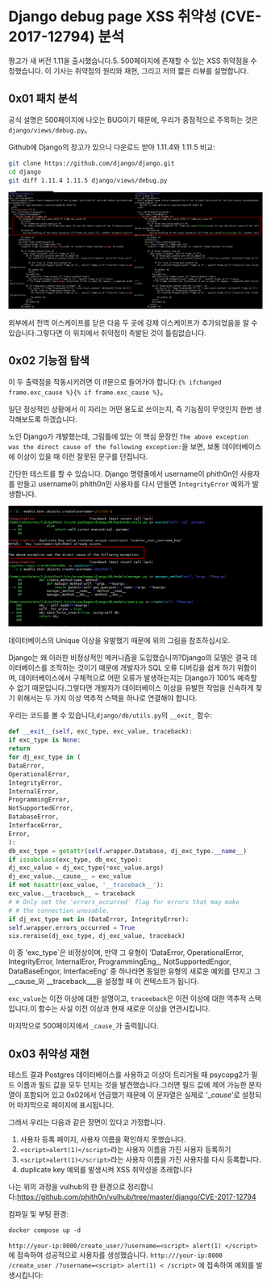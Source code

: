 # Django debug page XSS 취약성 (CVE-2017-12794) 분석

짱고가 새 버전 1.11을 출시했습니다.5. 500페이지에 존재할 수 있는 XSS 취약점을 수정했습니다. 이 기사는 취약점의 원리와 재현, 그리고 저의 짧은 리뷰를 설명합니다.

## 0x01 패치 분석

공식 설명은 500페이지에 나오는 BUG이기 때문에, 우리가 중점적으로 주목하는 것은 `django/views/debug.py`。

Github에 Django의 창고가 있으니 다운로드 받아 1.11.4와 1.11.5 비교:

```bash
git clone https://github.com/django/django.git
cd django
git diff 1.11.4 1.11.5 django/views/debug.py
```

![sp170908_035017](img/django/sp170908_035017.png)

외부에서 전역 이스케이프를 닫은 다음 두 곳에 강제 이스케이프가 추가되었음을 알 수 있습니다.그렇다면 이 위치에서 취약점이 촉발된 것이 틀림없습니다.

## 0x02 기능점 탐색

이 두 출력점을 작동시키려면 이 if문으로 들어가야 합니다:`{% ifchanged frame.exc_cause %}{% if frame.exc_cause %}`。

일단 정상적인 상황에서 이 자리는 어떤 용도로 쓰이는지, 즉 기능점이 무엇인지 한번 생각해보도록 하겠습니다.

노인 Django가 개발했는데, 그림틀에 있는 이 핵심 문장인 `The above exception was the direct cause of the following exception:`을 보면, 보통 데이터베이스에 이상이 있을 때 이런 잘못된 문구를 던집니다.

간단한 테스트를 할 수 있습니다. Django 명령줄에서 username이 phith0n인 사용자를 만들고 username이 phith0n인 사용자를 다시 만들면 `IntegrityError` 예외가 발생합니다.

![sp170908_040738](img/django/sp170908_040738.png)

데이터베이스의 Unique 이상을 유발했기 때문에 위의 그림을 참조하십시오.

Django는 왜 이러한 비정상적인 메커니즘을 도입했습니까?Django의 모델은 결국 데이터베이스를 조작하는 것이기 때문에 개발자가 SQL 오류 디버깅을 쉽게 하기 위함이며, 데이터베이스에서 구체적으로 어떤 오류가 발생하는지는 Django가 100% 예측할 수 없기 때문입니다.그렇다면 개발자가 데이터베이스 이상을 유발한 작업을 신속하게 찾기 위해서는 두 가지 이상 역추적 스택을 하나로 연결해야 합니다.

우리는 코드를 볼 수 있습니다,`django/db/utils.py`의 `__exit_` 함수:

```python
def __exit__(self, exc_type, exc_value, traceback):
if exc_type is None:
return
for dj_exc_type in (
DataError,
OperationalError,
IntegrityError,
InternalError,
ProgrammingError,
NotSupportedError,
DatabaseError,
InterfaceError,
Error,
):
db_exc_type = getattr(self.wrapper.Database, dj_exc_type.__name__)
if issubclass(exc_type, db_exc_type):
dj_exc_value = dj_exc_type(*exc_value.args)
dj_exc_value.__cause__ = exc_value
if not hasattr(exc_value, '__traceback__'):
exc_value.__traceback__ = traceback
# # Only set the 'errors_occurred' flag for errors that may make
# # the connection unusable.
if dj_exc_type not in (DataError, IntegrityError):
self.wrapper.errors_occurred = True
six.reraise(dj_exc_type, dj_exc_value, traceback)
```

이 중 'exc_type`은 비정상이며, 만약 그 유형이 'DataError, OperationalError, IntegrityError, InternalEror, ProgrammingEng_, NotSupportedEngor, DataBaseEngor, InterfaceEng' 중 하나라면 동일한 유형의 새로운 예외를 던지고 그 __cause_와 __traceback___을 설정할 때 이 컨텍스트가 됩니다.

`exc_value`는 이전 이상에 대한 설명이고, `traceeback`은 이전 이상에 대한 역추적 스택입니다.이 함수는 사실 이전 이상과 현재 새로운 이상을 연관시킵니다.

마지막으로 500페이지에서 `_cause_`가 출력됩니다.

## 0x03 취약성 재현

테스트 결과 Postgres 데이터베이스를 사용하고 이상이 트리거될 때 psycopg2가 필드 이름과 필드 값을 모두 던지는 것을 발견했습니다.그러면 필드 값에 제어 가능한 문자열이 포함되어 있고 0x02에서 언급했기 때문에 이 문자열은 실제로 '__cause_'로 설정되어 마지막으로 페이지에 표시됩니다.

그래서 우리는 다음과 같은 장면이 있다고 가정합니다.

1. 사용자 등록 페이지, 사용자 이름을 확인하지 못했습니다.
2. `<script>alert(1)</script>`라는 사용자 이름을 가진 사용자 등록하기
3. `<script>alert(1)</script>`라는 사용자 이름을 가진 사용자를 다시 등록합니다.
4. duplicate key 예외를 발생시켜 XSS 취약성을 초래합니다

나는 위의 과정을 vulhub의 한 환경으로 정리합니다:https://github.com/phith0n/vulhub/tree/master/django/CVE-2017-12794

컴파일 및 부팅 환경:

```
docker compose up -d
```

`http://your-ip:8000/create_user/?username=<script> alert(1) </script>` 에 접속하여 성공적으로 사용자를 생성했습니다. `http:///your-ip:8000 /create_user /?username=<script> alert(1) < /script>` 에 접속하여 예외를 발생시킵니다:
